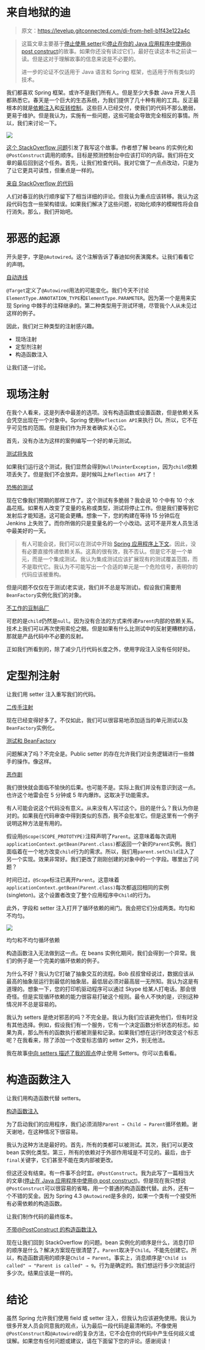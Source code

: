 # 来自地狱的迪

> 原文：<https://levelup.gitconnected.com/di-from-hell-b1f43e122a4c>

> 这篇文章主要基于[停止使用 setter](/stop-using-setters-785670f4bf8?source=friends_link&sk=a020d40e49eb5ed450171c3b0cc8e780)和[停止在你的 Java 应用程序中使用@ post construct](/stop-using-postconstruct-in-your-java-applications-2a66fb202cb8)的故事。如果你还没有读过它们，最好在读这本书之前读一读。但是这对于理解故事的信息来说是不必要的。
> 
> 进一步的论证不仅适用于 Java 语言和 Spring 框架，也适用于所有类似的技术。

我们都喜欢 Spring 框架。或许不是我们所有人。但是至少大多数 Java 开发人员都熟悉它。春天是一个巨大的生态系统，为我们提供了几十种有用的工具。反正最根本的就是[依赖注入](https://en.wikipedia.org/wiki/Dependency_injection)和[反转控制](https://en.wikipedia.org/wiki/Inversion_of_control)。这些巨人已经交付，使我们的代码不那么脆弱，更易于维护。但是我认为，实施有一些问题，这些可能会导致完全相反的事情。所以，我们来讨论一下。

![](img/1921ccb52b2b5331cabe274cf537f53f.png)

[这个 StackOverflow 问题](https://stackoverflow.com/questions/38068303/spring-autowiring-order-and-postconstruct)引发了我写这个故事。作者想了解 beans 的实例化和`@PostConstruct`调用的顺序。目标是预测控制台中应该打印的内容。我们将在文章的最后回到这个任务。首先，让我们检查代码。我对它做了一点点改动，只是为了让它更具可读性，但重点是一样的。

[来自 StackOverflow 的代码](https://gist.github.com/085cc8fc76cdfa7b00632d15ff6a2145.git)

人们对春豆的执行顺序留下了相当详细的评论。但我认为重点应该转移。我认为这段代码包含一些架构错误。如果我们解决了这些问题，初始化顺序的模糊性将会自行消失。那么，我们开始吧。

# 邪恶的起源

开头是字，字是`@Autowired`。这个注解告诉了春迪如何表演魔术。让我们看看它的声明。

[自动连线](https://gist.github.com/908567d4e360b4eb62b8e4be93d28dd3.git)

`@Target`定义了`@Autowired`用法的可能变化。我们今天不讨论`ElementType.ANNOTATION_TYPE`和`ElementType.PARAMETER`。因为第一个是用来实现 Spring 中棘手的注释继承的。第二种类型用于测试环境，尽管我个人从未见过这样的例子。

因此，我们对三种类型的注射感兴趣。

*   现场注射
*   定型剂注射
*   构造函数注入

让我们逐一讨论。

# 现场注射

在我个人看来，这是列表中最差的选项。没有构造函数或设置函数，但是依赖关系会凭空出现在一个对象中。Spring 使用`Reflection API`来执行 DI。所以，它不在乎可见性的范围。但是我们作为开发者确实关心它。

首先，没有办法为这样的案例编写一个好的单元测试。

[测试将失败](https://gist.github.com/b068a2ca8c8ceba4e61a90100af985a6.git)

如果我们运行这个测试，我们显然会得到`NullPointerException`，因为`child`依赖项丢失了。但是我们不会放弃。是时候叫上`Reflection API`了！

[恐怖的测试](https://gist.github.com/a63c553c7eb27702b8eefa3d3f8c03d4.git)

现在它像我们预期的那样工作了。这个测试有多脆弱？我会说 10 个中有 10 个水晶花瓶。如果有人改变了变量的名称或类型，测试将停止工作。但是我们要等到它发射后才能知道。这可能会更糟。想象一下，您的构建在等待 15 分钟后在 Jenkins 上失败了。而你所做的只是变量名的一个小改动。这可不是开发人员生活中最美好的一天。

> 有人可能会说，我们可以在测试中开始 [Spring 应用程序上下文](https://docs.spring.io/spring/docs/1.2.9/reference/beans.html)。因此，没有必要直接传递依赖关系。这真的很有效，我不否认。但是它不是一个单元，而是一个集成测试。我认为集成测试应该扩展现有的测试覆盖范围，而不是取代它。我认为不可能写出一个合适的单元是一个危险信号，表明你的代码应该被重构。

但是问题不仅仅在于测试(老实说，我们并不总是写测试)。假设我们需要用`BeanFactory`实例化我们的对象。

[不工作的豆制品厂](https://gist.github.com/46c0bdef18175292537fa1fa81e09f12.git)

可悲的是`child`仍然是`null`。因为没有合法的方式来传递`Parent`内部的依赖关系。技术上我们可以再次使用索伦之眼。但是如果有什么比测试中的反射更糟糕的话，那就是产品代码中不必要的反射。

正如我们所看到的，除了减少几行代码长度之外，使用字段注入没有任何好处。

# 定型剂注射

让我们用 setter 注入重写我们的代码。

[二传手注射](https://gist.github.com/f43f8bf89d5a4aa0f6a16ecce7e6bc7a.git)

现在已经变得好多了。不仅如此，我们可以很容易地添加适当的单元测试以及`BeanFactory`实例化。

[测试和 BeanFactory](https://gist.github.com/3e976ef68293b738864a4c89fd605f86.git)

问题解决了吗？不完全是。Public setter 的存在允许我们对业务逻辑进行一些棘手的操作。像这样。

[恶作剧](https://gist.github.com/c2df9a414de1ec2c17e7763e625b9b65.git)

我们很快就会面临不愉快的后果。也可能不是。实际上我们并没有意识到这一点。也许这个地雷会在 5 分钟或 5 年内爆炸。这取决于功能需求。

有人可能会说这个代码没有意义。从来没有人写过这个。目的是什么？我认为你是对的。如果我在代码审查中得到类似的东西，我不会批准它。但是这里有一个例子说明这种方法是有用的。

假设用`@Scope(SCOPE_PROTOTYPE)`注释声明了`Parent`。这意味着每次调用`applicationContext.getBean(Parent.class)`都返回一个新的`Parent`实例。我们面临着在一个地方改变`child`行为的需求。所以，我们用`parent.setChild`注入了另一个实现。效果非常好。我们更改了刚刚创建的对象中的一个字段。哪里出了问题？

时间已过，`@Scope`标注已离开`Parent`。这意味着`applicationContext.getBean(Parent.class)`每次都返回相同的实例(singleton)。这个设置者改变了整个应用程序中`Child`的行为。

此外，字段和 setter 注入打开了循环依赖的闸门。我会把它们分成两类。均匀和不均匀。

![](img/16f3d481c7f862a5b2a764e4db5d8b79.png)

均匀和不均匀循环依赖

构造函数注入无法做到这一点。在 beans 实例化期间，我们会得到一个异常。我们的例子是一个完美的循环依赖的例子。

为什么不好？我认为它打破了抽象交互的流程。Bob 叔叔曾经说过，数据应该从最高的抽象层运行到最低的抽象层。最低层必须对最高层一无所知。我认为这是有道理的。想象一下，您的打印机驱动程序可以通过 Skype 给某人打电话。那会很奇怪。但是实现循环依赖的能力很容易打破这个规则。最令人不快的是，识别这种情况并不总是容易的。

我认为 setters 是绝对邪恶的吗？不完全是。我认为我们应该避免他们，但有时没有其他选择。例如，假设我们有一个服务，它有一个决定函数分析状态的标志。如果为真，那么所有的函数执行都被测量和记录。如果我们想在运行时改变这个标志呢？在我看来，除了添加一个改变标志值的 setter 之外，别无他法。

我在故事[中向 setters 描述了我的观点](/stop-using-setters-785670f4bf8?source=friends_link&sk=a020d40e49eb5ed450171c3b0cc8e780)停止使用 Setters。你可以去看看。

# 构造函数注入

让我们用构造函数代替 setters。

[构造函数注入](https://gist.github.com/df334bff4c30c76b32674e39a88ec6c6.git)

为了启动我们的应用程序，我们必须消除`Parent → Child → Parent`循环依赖。谢天谢地，在这种情况下很容易。

我认为这种方法是最好的。首先，所有的类都可以被测试。其次，我们可以更改 bean 实例化类型。第三，所有的依赖对于外部作用域是不可见的。最后，由于`final`关键字，它们甚至不能在类内部被更改。

但这还没有结束。有一件事不合时宜。`@PostConstruct`。我为此写了一篇相当大的文章([停止在 Java 应用程序中使用@ post construct](/stop-using-postconstruct-in-your-java-applications-2a66fb202cb8?source=friends_link&sk=5ee161f2cce91a824123d750c9331992))。但是现在我只想说`@PostConstruct`可以很容易的省略，用一个普通的构造函数代替。此外，还有一个不错的奖金。因为 Spring 4.3 `@Autowired`是多余的，如果一个类有一个接受所有必需依赖的构造函数。

让我们制作代码的最终版本。

[不带@PostConstruct 的构造函数注入](https://gist.github.com/cfaa43aa982a723729b2d9639027e1e3.git)

现在让我们回到 StackOverflow 的问题。bean 实例化的顺序是什么，消息打印的顺序是什么？解决方案现在很清楚了。`Parent`取决于`Child`。不能先创建它。所以，构造函数调用的顺序是`Child → Parent`。事实上，消息顺序是`"Child is called" → "Parent is called" → 9`。行为是确定的。我们想运行多少次就运行多少次。结果应该是一样的。

# 结论

虽然 Spring 允许我们使用 field 或 setter 注入，但我认为应该避免使用。我认为很多开发人员会同意我的观点，认为最后一段代码是最清晰的。不像使用`@PostConstruct`和`@Autowired`的复杂方法，它不会在你的代码中产生任何歧义或误解。如果您有任何问题或建议，请在下面留下您的评论。感谢阅读！